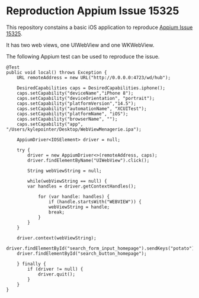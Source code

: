 # Reproduction Appium Issue 15325



This repository constains a basic iOS application to reproduce [Appium Issue 15325](https://github.com/appium/appium/issues/15325).

It has two web views, one UIWebView and one WKWebView.

The following Appium test can be used to reproduce the issue.

    @Test
    public void local() throws Exception {
        URL remoteAddress = new URL("http://0.0.0.0:4723/wd/hub");

        DesiredCapabilities caps = DesiredCapabilities.iphone();
        caps.setCapability("deviceName","iPhone 8");
        caps.setCapability("deviceOrientation", "portrait");
        caps.setCapability("platformVersion","14.5");
        caps.setCapability("automationName", "XCUITest");
        caps.setCapability("platformName", "iOS");
        caps.setCapability("browserName", "");
        caps.setCapability("app", "/Users/kylepointer/Desktop/WebViewMenagerie.ipa");

        AppiumDriver<IOSElement> driver = null;

        try {
            driver = new AppiumDriver<>(remoteAddress, caps);
            driver.findElementByName("UIWebView").click();
            
            String webViewString = null;
            
            while(webViewString == null) {
            var handles = driver.getContextHandles();
            
                for (var handle: handles) {
                    if (handle.startsWith("WEBVIEW")) {
                    webViewString = handle;
                    break;
                }
            }
        }
            
        driver.context(webViewString);
        driver.findElementById("search_form_input_homepage").sendKeys("potato");
        driver.findElementById("search_button_homepage");
        
        } finally {
            if (driver != null) {
                driver.quit();
            }
        }
    }
